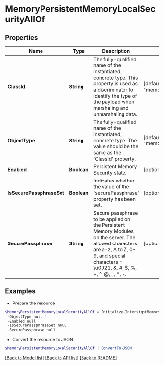 # MemoryPersistentMemoryLocalSecurityAllOf
## Properties

Name | Type | Description | Notes
------------ | ------------- | ------------- | -------------
**ClassId** | **String** | The fully-qualified name of the instantiated, concrete type. This property is used as a discriminator to identify the type of the payload when marshaling and unmarshaling data. | [default to "memory.PersistentMemoryLocalSecurity"]
**ObjectType** | **String** | The fully-qualified name of the instantiated, concrete type. The value should be the same as the &#39;ClassId&#39; property. | [default to "memory.PersistentMemoryLocalSecurity"]
**Enabled** | **Boolean** | Persistent Memory Security state. | [optional] [default to $false]
**IsSecurePassphraseSet** | **Boolean** | Indicates whether the value of the &#39;securePassphrase&#39; property has been set. | [optional] [readonly] [default to $false]
**SecurePassphrase** | **String** | Secure passphrase to be applied on the Persistent Memory Modules on the server. The allowed characters are a-z, A to Z, 0-9, and special characters &#x3D;, \u0021, &amp;, \#, $, %, +, ^, @, _, *, -. | [optional] 

## Examples

- Prepare the resource
```powershell
$MemoryPersistentMemoryLocalSecurityAllOf = Initialize-IntersightMemoryPersistentMemoryLocalSecurityAllOf  -ClassId null `
 -ObjectType null `
 -Enabled null `
 -IsSecurePassphraseSet null `
 -SecurePassphrase null
```

- Convert the resource to JSON
```powershell
$MemoryPersistentMemoryLocalSecurityAllOf | ConvertTo-JSON
```

[[Back to Model list]](../README.md#documentation-for-models) [[Back to API list]](../README.md#documentation-for-api-endpoints) [[Back to README]](../README.md)

